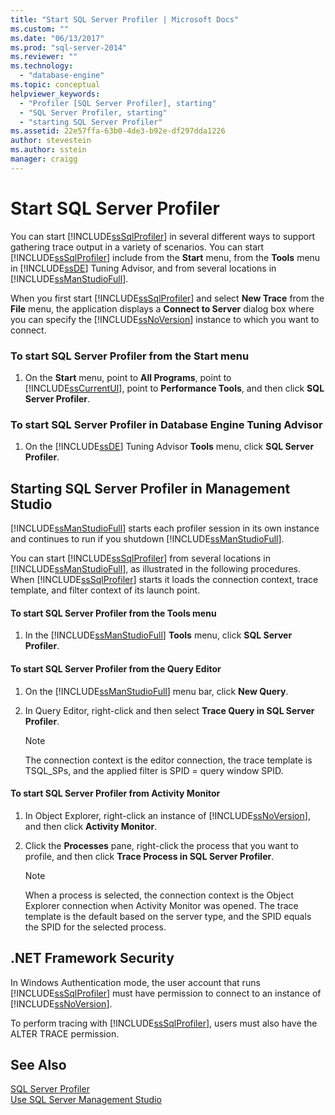 ```yaml
---
title: "Start SQL Server Profiler | Microsoft Docs"
ms.custom: ""
ms.date: "06/13/2017"
ms.prod: "sql-server-2014"
ms.reviewer: ""
ms.technology: 
  - "database-engine"
ms.topic: conceptual
helpviewer_keywords: 
  - "Profiler [SQL Server Profiler], starting"
  - "SQL Server Profiler, starting"
  - "starting SQL Server Profiler"
ms.assetid: 22e57ffa-63b0-4de3-b92e-df297dda1226
author: stevestein
ms.author: sstein
manager: craigg
---
```

# Start SQL Server Profiler
  You can start [!INCLUDE[ssSqlProfiler](../../includes/sssqlprofiler-md.md)] in several different ways to support gathering trace output in a variety of scenarios. You can start [!INCLUDE[ssSqlProfiler](../../includes/sssqlprofiler-md.md)] include from the **Start** menu, from the **Tools** menu in [!INCLUDE[ssDE](../../includes/ssde-md.md)] Tuning Advisor, and from several locations in [!INCLUDE[ssManStudioFull](../../includes/ssmanstudiofull-md.md)].  
  
 When you first start [!INCLUDE[ssSqlProfiler](../../includes/sssqlprofiler-md.md)] and select **New Trace** from the **File** menu, the application displays a **Connect to Server** dialog box where you can specify the [!INCLUDE[ssNoVersion](../../includes/ssnoversion-md.md)] instance to which you want to connect.  
  
### To start SQL Server Profiler from the Start menu  
  
1.  On the **Start** menu, point to **All Programs**, point to [!INCLUDE[ssCurrentUI](../../includes/sscurrentui-md.md)], point to **Performance Tools**, and then click **SQL Server Profiler**.  
  
### To start SQL Server Profiler in Database Engine Tuning Advisor  
  
1.  On the [!INCLUDE[ssDE](../../includes/ssde-md.md)] Tuning Advisor **Tools** menu, click **SQL Server Profiler**.  
  
## Starting SQL Server Profiler in Management Studio  
 [!INCLUDE[ssManStudioFull](../../includes/ssmanstudiofull-md.md)] starts each profiler session in its own instance and continues to run if you shutdown [!INCLUDE[ssManStudioFull](../../includes/ssmanstudiofull-md.md)].  
  
 You can start [!INCLUDE[ssSqlProfiler](../../includes/sssqlprofiler-md.md)] from several locations in [!INCLUDE[ssManStudioFull](../../includes/ssmanstudiofull-md.md)], as illustrated in the following procedures. When [!INCLUDE[ssSqlProfiler](../../includes/sssqlprofiler-md.md)] starts it loads the connection context, trace template, and filter context of its launch point.  
  
#### To start SQL Server Profiler from the Tools menu  
  
1.  In the [!INCLUDE[ssManStudioFull](../../includes/ssmanstudiofull-md.md)] **Tools** menu, click **SQL Server Profiler**.  
  
#### To start SQL Server Profiler from the Query Editor  
  
1.  On the [!INCLUDE[ssManStudioFull](../../includes/ssmanstudiofull-md.md)] menu bar, click **New Query**.  
  
2.  In Query Editor, right-click and then select **Trace Query in SQL Server Profiler**.  
  
    > [!NOTE]  
    >  The connection context is the editor connection, the trace template is TSQL_SPs, and the applied filter is SPID = query window SPID.  
  
#### To start SQL Server Profiler from Activity Monitor  
  
1.  In Object Explorer, right-click an instance of [!INCLUDE[ssNoVersion](../../includes/ssnoversion-md.md)], and then click **Activity Monitor**.  
  
2.  Click the **Processes** pane, right-click the process that you want to profile, and then click **Trace Process in SQL Server Profiler**.  
  
    > [!NOTE]  
    >  When a process is selected, the connection context is the Object Explorer connection when Activity Monitor was opened. The trace template is the default based on the server type, and the SPID equals the SPID for the selected process.  
  
## .NET Framework Security  
 In Windows Authentication mode, the user account that runs [!INCLUDE[ssSqlProfiler](../../includes/sssqlprofiler-md.md)] must have permission to connect to an instance of [!INCLUDE[ssNoVersion](../../includes/ssnoversion-md.md)].  
  
 To perform tracing with [!INCLUDE[ssSqlProfiler](../../includes/sssqlprofiler-md.md)], users must also have the ALTER TRACE permission.  
  
## See Also  
 [SQL Server Profiler](sql-server-profiler.md)   
 [Use SQL Server Management Studio](../../database-engine/use-sql-server-management-studio.md)  
  
  
